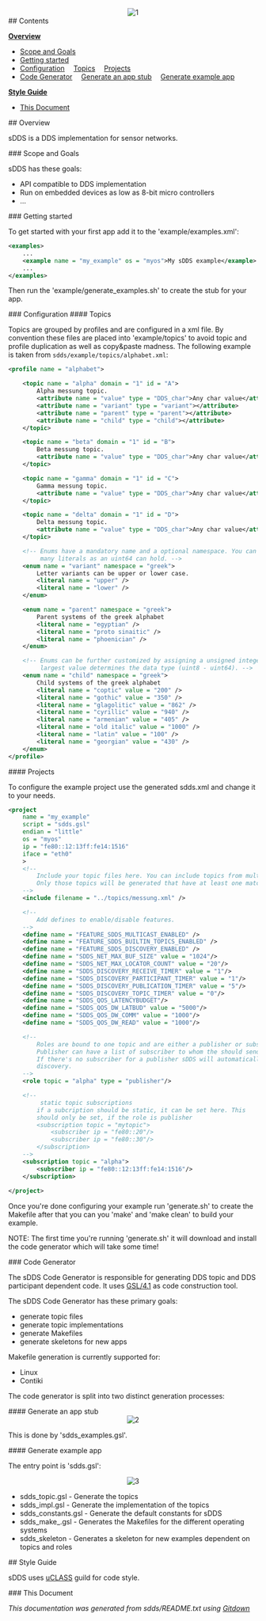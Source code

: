 <center>
<img src="https://github.com/sdds/sdds/blob/master/images/README_1.png" alt="1">
</center>

<A name="toc2-19" title="Contents" />
## Contents


**<a href="#toc2-24">Overview</a>**
*  <a href="#toc3-29">Scope and Goals</a>
*  <a href="#toc3-38">Getting started</a>
*  <a href="#toc3-53">Configuration</a>
&emsp;<a href="#toc4-56">Topics</a>
&emsp;<a href="#toc4-122">Projects</a>
*  <a href="#toc3-178">Code Generator</a>
&emsp;<a href="#toc4-199">Generate an app stub</a>
&emsp;<a href="#toc4-219">Generate example app</a>

**<a href="#toc2-252">Style Guide</a>**
*  <a href="#toc3-257">This Document</a>

<A name="toc2-24" title="Overview" />
## Overview

sDDS is a DDS implementation for sensor networks.

<A name="toc3-29" title="Scope and Goals" />
### Scope and Goals

sDDS has these goals:

* API compatible to DDS implementation
* Run on embedded devices as low as 8-bit micro controllers
* ...

<A name="toc3-38" title="Getting started" />
### Getting started

To get started with your first app add it to the 'example/examples.xml':

```xml
<examples>
    ...
    <example name = "my_example" os = "myos">My sDDS example</example>
    ...
</examples>
```

Then run the 'example/generate_examples.sh' to create the stub for your app.

<A name="toc3-53" title="Configuration" />
### Configuration

<A name="toc4-56" title="Topics" />
#### Topics

Topics are grouped by profiles and are configured in a xml file. By convention
these files are placed into 'example/topics' to avoid topic and profile
duplication as well as copy\&paste madness. The following example is taken from
`sdds/example/topics/alphabet.xml`:

```xml
<profile name = "alphabet">

    <topic name = "alpha" domain = "1" id = "A">
        Alpha messung topic.
        <attribute name = "value" type = "DDS_char">Any char value</attribute>
        <attribute name = "variant" type = "variant"></attribute>
        <attribute name = "parent" type = "parent"></attribute>
        <attribute name = "child" type = "child"></attribute>
    </topic>

    <topic name = "beta" domain = "1" id = "B">
        Beta messung topic.
        <attribute name = "value" type = "DDS_char">Any char value</attribute>
    </topic>

    <topic name = "gamma" domain = "1" id = "C">
        Gamma messung topic.
        <attribute name = "value" type = "DDS_char">Any char value</attribute>
    </topic>

    <topic name = "delta" domain = "1" id = "D">
        Delta messung topic.
        <attribute name = "value" type = "DDS_char">Any char value</attribute>
    </topic>

    <!-- Enums have a mandatory name and a optional namespace. You can have as
         many literals as an uint64 can hold. -->
    <enum name = "variant" namespace = "greek">
        Letter variants can be upper or lower case.
        <literal name = "upper" />
        <literal name = "lower" />
    </enum>

    <enum name = "parent" namespace = "greek">
        Parent systems of the greek alphabet
        <literal name = "egyptian" />
        <literal name = "proto sinaitic" />
        <literal name = "phoenician" />
    </enum>

    <!-- Enums can be further customized by assigning a unsigned integer. The
         largest value determines the data type (uint8 - uint64). -->
    <enum name = "child" namespace = "greek">
        Child systems of the greek alphabet
        <literal name = "coptic" value = "200" />
        <literal name = "gothic" value = "350" />
        <literal name = "glagolitic" value = "862" />
        <literal name = "cyrillic" value = "940" />
        <literal name = "armenian" value = "405" />
        <literal name = "old italic" value = "1000" />
        <literal name = "latin" value = "100" />
        <literal name = "georgian" value = "430" />
    </enum>
</profile>

```

<A name="toc4-122" title="Projects" />
#### Projects

To configure the example project use the generated sdds.xml and change it to
your needs.

```xml
<project
    name = "my_example"
    script = "sdds.gsl"
    endian = "little"
    os = "myos"
    ip = "fe80::12:13ff:fe14:1516"
    iface = "eth0"
    >
    <!--
        Include your topic files here. You can include topics from multiple files.
        Only those topics will be generated that have at least one matching role.
    -->
    <include filename = "../topics/messung.xml" />

    <!--
        Add defines to enable/disable features.
    -->
    <define name = "FEATURE_SDDS_MULTICAST_ENABLED" />
    <define name = "FEATURE_SDDS_BUILTIN_TOPICS_ENABLED" />
    <define name = "FEATURE_SDDS_DISCOVERY_ENABLED" />
    <define name = "SDDS_NET_MAX_BUF_SIZE" value = "1024"/>
    <define name = "SDDS_NET_MAX_LOCATOR_COUNT" value = "20"/>
    <define name = "SDDS_DISCOVERY_RECEIVE_TIMER" value = "1"/>
    <define name = "SDDS_DISCOVERY_PARTICIPANT_TIMER" value = "1"/>
    <define name = "SDDS_DISCOVERY_PUBLICATION_TIMER" value = "5"/>
    <define name = "SDDS_DISCOVERY_TOPIC_TIMER" value = "0"/>
    <define name = "SDDS_QOS_LATENCYBUDGET"/>
    <define name = "SDDS_QOS_DW_LATBUD" value = "5000"/>
    <define name = "SDDS_QOS_DW_COMM" value = "1000"/>
    <define name = "SDDS_QOS_DW_READ" value = "1000"/>

    <!--
        Roles are bound to one topic and are either a publisher or subscriber.
        Publisher can have a list of subscriber to whom the should send data.
        If there's no subscriber for a publisher sDDS will automatically use
        discovery.
    -->
    <role topic = "alpha" type = "publisher"/>

    <!--
		 static topic subscriptions
		if a subcription should be static, it can be set here. This
        should only be set, if the role is publisher
		<subscription topic = "mytopic">
			<subscriber ip = "fe80::20"/>
			<subscriber ip = "fe80::30"/>
		</subscription>
	-->
	<subscription topic = "alpha">
		<subscriber ip = "fe80::12:13ff:fe14:1516"/>
	</subscription>
	
</project>
```

Once you're done configuring your example run 'generate.sh' to create the
Makefile after that you can you 'make' and 'make clean' to build your example.

NOTE: The first time you're running 'generate.sh' it will download and install
the code generator which will take some time!

<A name="toc3-178" title="Code Generator" />
### Code Generator

The sDDS Code Generator is responsible for generating DDS topic and DDS
participant dependent code. It uses [GSL/4.1](https://github.com/imatix/gsl) as
code construction tool.

The sDDS Code Generator has these primary goals:

* generate topic files
* generate topic implementations
* generate Makefiles
* generate skeletons for new apps

Makefile generation is currently supported for:

* Linux
* Contiki

The code generator is split into two distinct generation processes:

<A name="toc4-199" title="Generate an app stub" />
#### Generate an app stub

<center>
<img src="https://github.com/sdds/sdds/blob/master/images/README_2.png" alt="2">
</center>

This is done by 'sdds_examples.gsl'.

<A name="toc4-219" title="Generate example app" />
#### Generate example app

The entry point is 'sdds.gsl':

<center>
<img src="https://github.com/sdds/sdds/blob/master/images/README_3.png" alt="3">
</center>

* sdds_topic.gsl - Generate the topics
* sdds_impl.gsl - Generate the implementation of the topics
* sdds_constants.gsl - Generate the default constants for sDDS
* sdds_make\_<OS>.gsl - Generates the Makefiles for the different operating systems
* sdds_skeleton - Generates a skeleton for new examples dependent on topics and roles

<A name="toc2-252" title="Style Guide" />
## Style Guide

sDDS uses [uCLASS](https://zenon.cs.hs-rm.de/sdds/sdds/blob/master/style_guide.md) guild for code style.

<A name="toc3-257" title="This Document" />
### This Document

_This documentation was generated from sdds/README.txt using [Gitdown](https://github.com/zeromq/gitdown)_
